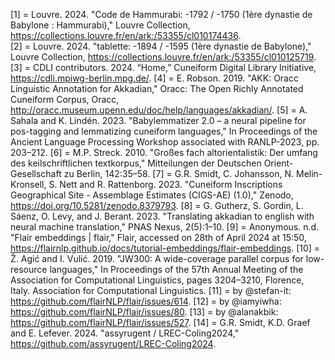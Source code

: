 [1] = Louvre. 2024. "Code de Hammurabi: -1792 / -1750 (1ère dynastie de Babylone : Hammurabi)," Louvre Collection, <href>https://collections.louvre.fr/en/ark:/53355/cl010174436</href>.</br>
[2] = Louvre. 2024. "tablette: -1894 / -1595 (1ère dynastie de Babylone)," Louvre Collection, <href>https://collections.louvre.fr/en/ark:/53355/cl010125719</href>.
[3] = CDLI contributors. 2024. “Home,” Cuneiform Digital Library Initiative, <href>https://cdli.mpiwg-berlin.mpg.de/</href>.
[4] = E. Robson. 2019. "AKK: Oracc Linguistic Annotation for Akkadian," Oracc: The Open Richly Annotated Cuneiform Corpus, Oracc, <href>http://oracc.museum.upenn.edu/doc/help/languages/akkadian/</href>.
[5] = A. Sahala and K. Lindén. 2023. "Babylemmatizer 2.0 – a neural pipeline for pos-tagging and lemmatizing cuneiform languages," In Proceedings of the Ancient Language Processing Workshop associated with RANLP-2023, pp. 203–212.
[6] = M.P. Streck. 2010. "Großes fach altorientalistik: Der umfang des keilschriftlichen textkorpus," Mitteilungen der Deutschen Orient-Gesellschaft zu Berlin, 142:35–58.
[7] = G.R. Smidt, C. Johansson, N. Melin-Kronsell, S. Nett and R. Rattenborg. 2023. "Cuneiform Inscriptions Geographical Site - Assemblage Estimates (CIGS-AE) (1.0)," Zenodo, <href>https://doi.org/10.5281/zenodo.8379793</href>.
[8] = G. Gutherz, S. Gordin, L. Sáenz, O. Levy, and J. Berant. 2023. "Translating akkadian to english with neural machine translation," PNAS Nexus, 2(5):1–10.
[9] = Anonymous. n.d. "Flair embeddings | flair," Flair, accessed on 28th of April 2024 at 15:50, <href>https://flairnlp.github.io/docs/tutorial-embeddings/flair-embeddings</href>.
[10] = Ž. Agić and I. Vulić. 2019. "JW300: A wide-coverage parallel corpus for low-resource languages," In Proceedings of the 57th Annual Meeting of the Association for Computational Linguistics, pages 3204–3210, Florence, Italy. Association for Computational Linguistics.
[11] = by @stefan-it: <href>https://github.com/flairNLP/flair/issues/614</href>.
[12] = by @iamyiwha: <href>https://github.com/flairNLP/flair/issues/80</href>.
[13] = by @alanakbik: <href>https://github.com/flairNLP/flair/issues/527</href>.
[14] = G.R. Smidt, K.D. Graef and E. Lefever. 2024. "assyrugent / LREC-Coling2024," <href>https://github.com/assyrugent/LREC-Coling2024</href>.
